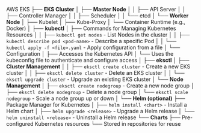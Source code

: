 AWS EKS
├── **EKS Cluster**
│   ├── **Master Node**
│   │   ├── API Server
│   │   ├── Controller Manager
│   │   ├── Scheduler
│   │   └── etcd
│   └── **Worker Node**
│       ├── Kubelet
│       ├── Kube-Proxy
│       └── Container Runtime (e.g., Docker)
│
├── **kubectl**
│   ├── Commands for Managing Kubernetes Resources
│   │   ├── `kubectl get nodes` - List Nodes in the cluster
│   │   ├── `kubectl describe pod <pod-name>` - Describe a specific Pod
│   │   └── `kubectl apply -f <file>.yaml` - Apply configuration from a file
│   └── Configuration
│       ├── Accesses the Kubernetes API
│       └── Uses the kubeconfig file to authenticate and configure access
│
├── **eksctl**
│   ├── **Cluster Management**
│   │   ├── `eksctl create cluster` - Create a new EKS cluster
│   │   ├── `eksctl delete cluster` - Delete an EKS cluster
│   │   └── `eksctl upgrade cluster` - Upgrade an existing EKS cluster
│   └── **Node Management**
│       ├── `eksctl create nodegroup` - Create a new node group
│       ├── `eksctl delete nodegroup` - Delete a node group
│       └── `eksctl scale nodegroup` - Scale a node group up or down
│
└── **Helm (optional)**
    ├── Package Manager for Kubernetes
    │   ├── `helm install <chart>` - Install a Helm chart
    │   ├── `helm upgrade <release>` - Upgrade a Helm release
    │   └── `helm uninstall <release>` - Uninstall a Helm release
    └── **Charts**
        ├── Pre-configured Kubernetes resources
        └── Stored in repositories for reuse
